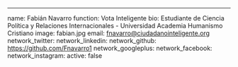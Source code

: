 ---
name: Fabián Navarro
function: Vota Inteligente
bio: Estudiante de Ciencia Política y Relaciones Internacionales - Universidad Academia Humanismo Cristiano
image: fabian.jpg
email: fnavarro@ciudadanointeligente.org
network_twitter:
network_linkedin:
network_github: https://github.com/Fnavarro1
network_googleplus:
network_facebook:
network_instagram:
active: false
